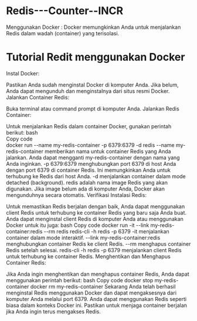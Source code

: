 # Redis---Counter--INCR

Menggunakan Docker : Docker memungkinkan Anda untuk menjalankan Redis dalam wadah (container) yang terisolasi.

# Tutorial Redit menggunakan Docker
<p>Instal Docker:

Pastikan Anda sudah menginstal Docker di komputer Anda. Jika belum, Anda dapat mengunduh dan menginstalnya dari situs resmi Docker.
Jalankan Container Redis:

Buka terminal atau command prompt di komputer Anda.
Jalankan Redis Container:

Untuk menjalankan Redis dalam container Docker, gunakan perintah berikut:
bash
<br>Copy code</br>
docker run --name my-redis-container -p 6379:6379 -d redis
--name my-redis-container memberikan nama untuk container Redis yang Anda jalankan. Anda dapat mengganti my-redis-container dengan nama yang Anda inginkan.
-p 6379:6379 menghubungkan port 6379 di host Anda dengan port 6379 di container Redis. Ini memungkinkan Anda untuk terhubung ke Redis dari host Anda.
-d menjalankan container dalam mode detached (background).
redis adalah nama image Redis yang akan digunakan. Jika image belum ada di komputer Anda, Docker akan mengunduhnya secara otomatis.
Verifikasi Instalasi Redis:

Untuk memastikan Redis berjalan dengan baik, Anda dapat menggunakan client Redis untuk terhubung ke container Redis yang baru saja Anda buat. Anda dapat menginstal client Redis di komputer Anda atau menggunakan Docker untuk itu juga:
bash
Copy code
docker run -it --link my-redis-container:redis --rm redis redis-cli -h redis -p 6379
-it menjalankan container dalam mode interaktif.
--link my-redis-container:redis menghubungkan container Redis ke client Redis.
--rm menghapus container Redis setelah selesai.
redis-cli -h redis -p 6379 menjalankan client Redis untuk terhubung ke container Redis.
Menghentikan dan Menghapus Container Redis:

Jika Anda ingin menghentikan dan menghapus container Redis, Anda dapat menggunakan perintah berikut:
bash
Copy code
docker stop my-redis-container
docker rm my-redis-container
Sekarang Anda telah berhasil menginstal Redis menggunakan Docker dan dapat mengaksesnya dari komputer Anda melalui port 6379. Anda dapat menggunakan Redis seperti biasa dalam konteks Docker ini. Pastikan untuk menjaga container berjalan jika Anda ingin terus mengakses Redis.</p>
